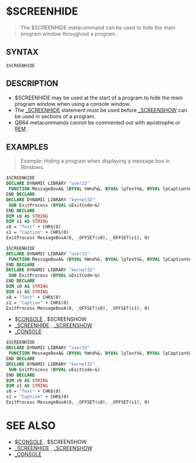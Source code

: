 # $SCREENHIDE
> The $SCREENHIDE metacommand can be used to hide the main program window throughout a program.

## SYNTAX
`$SCREENHIDE`

## DESCRIPTION
* $SCREENHIDE may be used at the start of a program to hide the main program window when using a console window.
* The [_SCREENHIDE](_SCREENHIDE.md) statement must be used before [_SCREENSHOW](_SCREENSHOW.md) can be used in sections of a program.
* QB64 metacommands cannot be commented out with apostrophe or [REM](REM.md) .


## EXAMPLES
> Example: Hiding a program when displaying a message box in Windows.

```vb
$SCREENHIDE
DECLARE DYNAMIC LIBRARY "user32"
 FUNCTION MessageBoxA& (BYVAL hWnd%&, BYVAL lpText%&, BYVAL lpCaption%&, BYVAL uType~&)
END DECLARE
DECLARE DYNAMIC LIBRARY "kernel32"
 SUB ExitProcess (BYVAL uExitCode~&)
END DECLARE
DIM s0 AS STRING
DIM s1 AS STRING
s0 = "Text" + CHR$(0)
s1 = "Caption" + CHR$(0)
ExitProcess MessageBoxA(0, _OFFSET(s0), _OFFSET(s1), 0)
```


```vb
$SCREENHIDE
DECLARE DYNAMIC LIBRARY "user32"
 FUNCTION MessageBoxA& (BYVAL hWnd%&, BYVAL lpText%&, BYVAL lpCaption%&, BYVAL uType~&)
END DECLARE
DECLARE DYNAMIC LIBRARY "kernel32"
 SUB ExitProcess (BYVAL uExitCode~&)
END DECLARE
DIM s0 AS STRING
DIM s1 AS STRING
s0 = "Text" + CHR$(0)
s1 = "Caption" + CHR$(0)
ExitProcess MessageBoxA(0, _OFFSET(s0), _OFFSET(s1), 0)
```

* $[CONSOLE](CONSOLE.md) , $SCREENSHOW
* [_SCREENHIDE](_SCREENHIDE.md) , [_SCREENSHOW](_SCREENSHOW.md)
* [_CONSOLE](_CONSOLE.md)

```vb
$SCREENHIDE
DECLARE DYNAMIC LIBRARY "user32"
 FUNCTION MessageBoxA& (BYVAL hWnd%&, BYVAL lpText%&, BYVAL lpCaption%&, BYVAL uType~&)
END DECLARE
DECLARE DYNAMIC LIBRARY "kernel32"
 SUB ExitProcess (BYVAL uExitCode~&)
END DECLARE
DIM s0 AS STRING
DIM s1 AS STRING
s0 = "Text" + CHR$(0)
s1 = "Caption" + CHR$(0)
ExitProcess MessageBoxA(0, _OFFSET(s0), _OFFSET(s1), 0)
```



# SEE ALSO
* $[CONSOLE](CONSOLE.md) , $SCREENSHOW
* [_SCREENHIDE](_SCREENHIDE.md) , [_SCREENSHOW](_SCREENSHOW.md)
* [_CONSOLE](_CONSOLE.md)

